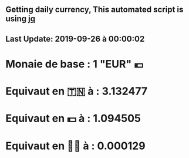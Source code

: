 ## Getting daily currency, This automated script is using [jq](https://stedolan.github.io/jq/)
## Last Update:  2019-09-26 à 00:00:02
 # Monaie de base : 1 "EUR" 💶 
 # Equivaut en 🇹🇳 à :  3.132477 
 # Equivaut en 💵 à : 1.094505
 # Equivaut en 🐱‍💻 à :  0.000129
